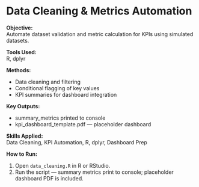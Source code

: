 # Data Cleaning & Metrics Automation

**Objective:**  
Automate dataset validation and metric calculation for KPIs using simulated datasets.

**Tools Used:**  
R, dplyr

**Methods:**  
- Data cleaning and filtering  
- Conditional flagging of key values  
- KPI summaries for dashboard integration  

**Key Outputs:**  
- summary_metrics printed to console  
- kpi_dashboard_template.pdf — placeholder dashboard

**Skills Applied:**  
Data Cleaning, KPI Automation, R, dplyr, Dashboard Prep

**How to Run:**  
1. Open `data_cleaning.R` in R or RStudio.  
2. Run the script — summary metrics print to console; placeholder dashboard PDF is included.
